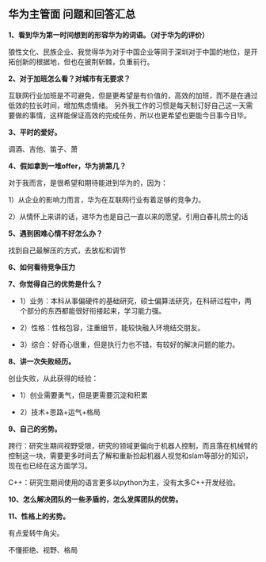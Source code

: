 ## 华为主管面 问题和回答汇总

**1、看到华为第一时间想到的形容华为的词语。（对于华为的评价）**

   狼性文化、民族企业、我觉得华为对于中国企业等同于深圳对于中国的地位，是开拓创新的根据地，但也在披荆斩棘，负重前行。
   
**2、对于加班怎么看？对城市有无要求？**

互联网行业加班是不可避免，但是更希望是有价值的，高效的加班，而不是在通过低效的拉长时间，增加焦虑情绪。
另外我工作的习惯是每天制订好自己这一天需要做的事情，这样能保证高效的完成任务，所以也更希望也更能今日事今日毕。

**3、平时的爱好。**

   调酒、吉他、笛子、萧
   
**4、假如拿到一堆offer，华为排第几？**

   对于我而言，是很希望和期待能进到华为的，因为：
   
1）从企业的影响力而言，华为在互联网行业有着足够的竞争力。

2）从情怀上来讲的话，进华为也是自己一直以来的愿望。引用白春礼院士的话

**5、遇到困难心情不好怎么办？**

找到自己最解压的方式，去放松和调节

**6、如何看待竞争压力**

**7、你觉得自己的优势是什么？**

- 1）业务：本科从事偏硬件的基础研究，硕士偏算法研究，在科研过程中，两个部分的东西都能很好衔接起来，学习能力强。

- 2）性格：性格包容，注重细节，能较快融入环境结交朋友。

- 3）综合：好奇心很重，但是执行力也不错，有较好的解决问题的能力。


**8、讲一次失败经历。**

创业失败，从此获得的经验：

- 1）创业需要勇气，但是更需要沉淀和积累

- 2）技术+思路+运气+格局

**9、自己的劣势。**

跨行：研究生期间视野受限，研究的领域更偏向于机器人控制，而且落在机械臂的控制这一块，需要更多时间去了解和重新捡起机器人视觉和slam等部分的知识，现在也已经在这方面学习。

C++：研究生期间使用的语言更多以python为主，没有太多C++开发经验。

**10、怎么解决团队的一些矛盾的，怎么发挥团队的优势。**

**11、性格上的劣势。**

有点爱转牛角尖。

不懂拒绝、视野、格局

